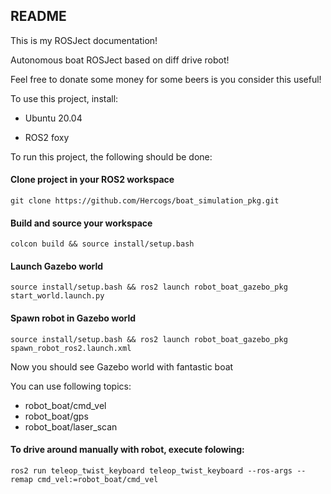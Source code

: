 ## README
This is my ROSJect documentation!

Autonomous boat ROSJect based on diff drive robot!

Feel free to donate some money for some beers is you consider this useful!

To use this project, install:

- Ubuntu 20.04

- ROS2 foxy

To run this project, the following should be done:

#### Clone project in your ROS2 workspace
```git clone https://github.com/Hercogs/boat_simulation_pkg.git```

#### Build and source your workspace
```colcon build && source install/setup.bash```

#### Launch Gazebo world
```source install/setup.bash && ros2 launch robot_boat_gazebo_pkg start_world.launch.py```

#### Spawn robot in Gazebo world
```source install/setup.bash && ros2 launch robot_boat_gazebo_pkg spawn_robot_ros2.launch.xml```


Now you should see Gazebo world with fantastic boat

You can use following topics:

- robot_boat/cmd_vel
- robot_boat/gps
- robot_boat/laser_scan

#### To drive around manually with robot, execute folowing:
```ros2 run teleop_twist_keyboard teleop_twist_keyboard --ros-args --remap cmd_vel:=robot_boat/cmd_vel```